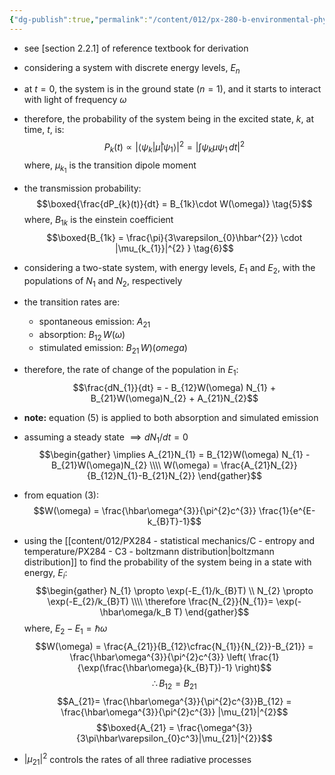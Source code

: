 ```yaml
---
{"dg-publish":true,"permalink":"/content/012/px-280-b-environmental-physics/b-light-and-matter/px-280-b4-einstein-coefficient/","noteIcon":"1","created":"2025-01-13T12:21:26.780+00:00","updated":"2025-01-13T13:52:10.357+00:00"}
---
```


- see [section 2.2.1] of reference textbook for derivation

- considering a system with discrete energy levels, $E_n$
- at $t=0$, the system is in the ground state $(n=1)$, and it starts to interact with light of frequency $\omega$
- therefore, the probability of the system being in the excited state, $k$, at time, $t$, is:
$$P_{k}(t) \propto \bigg| \langle{\psi_{k} | \hat\mu | \psi_{1}\rangle}\bigg|^{2} = \bigg| \int \psi_{k}  \mu \psi_{1}\,dt \bigg|^{2}$$
	where, $\mu_{k_{1}}$ is the transition dipole moment

- the transmission probability:
$$\boxed{\frac{dP_{k}(t)}{dt} = B_{1k}\cdot W(\omega)} \tag{5}$$
	where, $B_{1k}$ is the einstein coefficient
$$\boxed{B_{1k} = \frac{\pi}{3\varepsilon_{0}\hbar^{2}} \cdot |\mu_{k_{1}}|^{2} } \tag{6}$$
- considering a two-state system, with energy levels, $E_{1}$ and $E_{2}$, with the populations of $N_{1}$ and $N_{2}$, respectively
- the transition rates are:
	- spontaneous emission: $A_{21}$
	- absorption: $B_{12}\, W(\omega)$
	- stimulated emission: $B_{21}\, W)(omega)$

- therefore, the rate of change of the population in $E_1:$
$$\frac{dN_{1}}{dt} = - B_{12}W(\omega) N_{1} + B_{21}W(\omega)N_{2} + A_{21}N_{2}$$
- **note:** equation $(5)$ is applied to both absorption and simulated emission

- assuming a steady state $\implies dN_{1}/dt =0$
$$\begin{gather}
\implies A_{21}N_{1} = B_{12}W(\omega) N_{1} - B_{21}W(\omega)N_{2} \\\\
W(\omega) = \frac{A_{21}N_{2}}{B_{12}N_{1}-B_{21}N_{2}}
\end{gather}$$
- from equation $(3):$
$$W(\omega) = \frac{\hbar\omega^{3}}{\pi^{2}c^{3}}  \frac{1}{e^{E-k_{B}T}-1}$$

- using the [[content/012/PX284 - statistical mechanics/C - entropy and temperature/PX284 - C3 - boltzmann distribution\|boltzmann distribution]] to find the probability of the system being in a state with energy, $E_i:$
$$\begin{gather}
N_{1} \propto \exp(-E_{1}/k_{B}T) \\
N_{2} \propto \exp(-E_{2}/k_{B}T) \\\\
\therefore \frac{N_{2}}{N_{1}}= \exp(-\hbar\omega/k_B T)
\end{gather}$$
	where, $E_2-E_1=\hbar\omega$
$$W(\omega) = \frac{A_{21}}{B_{12}\cfrac{N_{1}}{N_{2}}-B_{21}} = \frac{\hbar\omega^{3}}{\pi^{2}c^{3}} \left( \frac{1}{\exp(\frac{\hbar\omega}{k_{B}T})-1} \right)$$
$$\therefore B_{12}= B_{21}$$
$$A_{21}= \frac{\hbar\omega^{3}}{\pi^{2}c^{3}}B_{12} =  \frac{\hbar\omega^{3}}{\pi^{2}c^{3}} |\mu_{21}|^{2}$$
$$\boxed{A_{21} = \frac{\omega^{3}}{3\pi\hbar\varepsilon_{0}c^3}|\mu_{21}|^{2}}$$
- $|\mu_{21}|^{2}$ controls the rates of all three radiative processes
